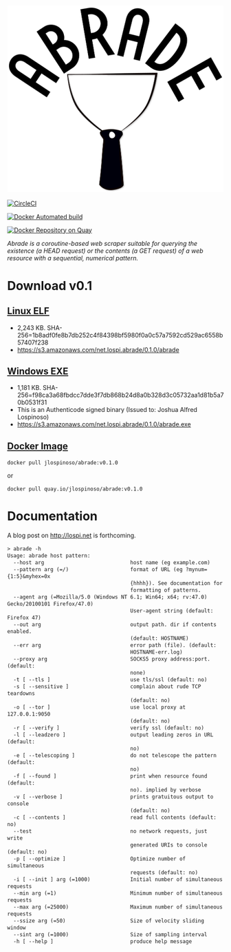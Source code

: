 ![Abrade](img/Abrade.png)

[![CircleCI](https://circleci.com/gh/JLospinoso/abrade/tree/master.svg?style=svg&circle-token=d7a7e8f797c16751aa21cdac2a085348878f410a)](https://circleci.com/gh/jlospinoso/abrade/tree/master)

[![Docker Automated build](https://img.shields.io/docker/automated/jlospinoso/abrade.svg)](https://hub.docker.com/r/jlospinoso/abrade/)

[![Docker Repository on Quay](https://quay.io/repository/jlospinoso/abrade/status "Docker Repository on Quay")](https://quay.io/repository/jlospinoso/abrade)

_Abrade is a coroutine-based web scraper suitable for querying the existence (a HEAD request) or the contents (a GET request) of a web resource with a sequential, numerical pattern._

# Download v0.1

## [Linux ELF](https://s3.amazonaws.com/net.lospi.abrade/0.1.0/abrade)

* 2,243 KB. SHA-256=1b8adf0fe8b7db252c4f84398bf5980f0a0c57a7592cd529ac6558b57407f238
* https://s3.amazonaws.com/net.lospi.abrade/0.1.0/abrade

## [Windows EXE](https://s3.amazonaws.com/net.lospi.abrade/0.1.0/abrade.exe)

* 1,181 KB. SHA-256=f98ca3a68fbdcc7dde3f7db868b24d8a0b328d3c05732aa1d81b5a70b0531f31
* This is an Authenticode signed binary (Issued to: Joshua Alfred Lospinoso)
* https://s3.amazonaws.com/net.lospi.abrade/0.1.0/abrade.exe

## [Docker Image](https://quay.io/repository/jlospinoso/abrade)

```
docker pull jlospinoso/abrade:v0.1.0
```

or

```
docker pull quay.io/jlospinoso/abrade:v0.1.0
```


# Documentation

A blog post on http://lospi.net is forthcoming.

```
> abrade -h
Usage: abrade host pattern:
  --host arg                            host name (eg example.com)
  --pattern arg (=/)                    format of URL (eg ?mynum={1:5}&myhex=0x
                                        {hhhh}). See documentation for
                                        formatting of patterns.
  --agent arg (=Mozilla/5.0 (Windows NT 6.1; Win64; x64; rv:47.0) Gecko/20100101 Firefox/47.0)
                                        User-agent string (default: Firefox 47)
  --out arg                             output path. dir if contents enabled.
                                        (default: HOSTNAME)
  --err arg                             error path (file). (default:
                                        HOSTNAME-err.log)
  --proxy arg                           SOCKS5 proxy address:port. (default:
                                        none)
  -t [ --tls ]                          use tls/ssl (default: no)
  -s [ --sensitive ]                    complain about rude TCP teardowns
                                        (default: no)
  -o [ --tor ]                          use local proxy at 127.0.0.1:9050
                                        (default: no)
  -r [ --verify ]                       verify ssl (default: no)
  -l [ --leadzero ]                     output leading zeros in URL (default:
                                        no)
  -e [ --telescoping ]                  do not telescope the pattern (default:
                                        no)
  -f [ --found ]                        print when resource found (default:
                                        no). implied by verbose
  -v [ --verbose ]                      prints gratuitous output to console
                                        (default: no)
  -c [ --contents ]                     read full contents (default: no)
  --test                                no network requests, just write
                                        generated URIs to console (default: no)
  -p [ --optimize ]                     Optimize number of simultaneous
                                        requests (default: no)
  -i [ --init ] arg (=1000)             Initial number of simultaneous requests
  --min arg (=1)                        Minimum number of simultaneous requests
  --max arg (=25000)                    Maximum number of simultaneous requests
  --ssize arg (=50)                     Size of velocity sliding window
  --sint arg (=1000)                    Size of sampling interval
  -h [ --help ]                         produce help message

```
